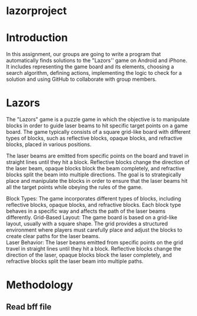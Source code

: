 # lazorproject
# Introduction
In this assignment, our groups are going to  write a program that automatically finds solutions to the "Lazors'' game on Android and iPhone. It includes representing the game board and its elements, choosing a search algorithm, defining actions, implementing the logic to check for a solution and using GitHub to collaborate with group members.

# Lazors
The "Lazors" game is a puzzle game in which the objective is to manipulate blocks in order to guide laser beams to hit specific target points on a game board.  The game typically consists of a square grid-like board with different types of blocks, such as reflective blocks, opaque blocks, and refractive blocks, placed in various positions.

The laser beams are emitted from specific points on the board and travel in straight lines until they hit a block.  Reflective blocks change the direction of the laser beam, opaque blocks block the beam completely, and refractive blocks split the beam into multiple directions.  The goal is to strategically place and manipulate the blocks in order to ensure that the laser beams hit all the target points while obeying the rules of the game.

Block Types: The game incorporates different types of blocks, including reflective blocks, opaque blocks, and refractive blocks.  Each block type behaves in a specific way and affects the path of the laser beams differently. 
Grid-Based Layout: The game board is based on a grid-like layout, usually with a square shape.  The grid provides a structured environment where players must carefully place and adjust the blocks to create clear paths for the laser beams.  
Laser Behavior: The laser beams emitted from specific points on the grid travel in straight lines until they hit a block. Reflective blocks change the direction of the laser, opaque blocks block the laser completely, and refractive blocks split the laser beam into multiple paths.

# Methodology
## Read bff file 
